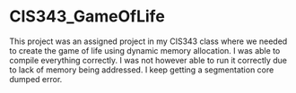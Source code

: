 # CIS343_GameOfLife

This project was an assigned project in my CIS343 class where we needed to create the game of life using dynamic memory allocation. I was able to compile everything correctly. I was not however able to run it correctly due to lack of memory being addressed. I keep getting a segmentation core dumped error.
